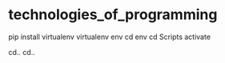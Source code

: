# technologies_of_programming

pip install virtualenv
virtualenv env
cd env
cd Scripts
activate

cd..
cd..

